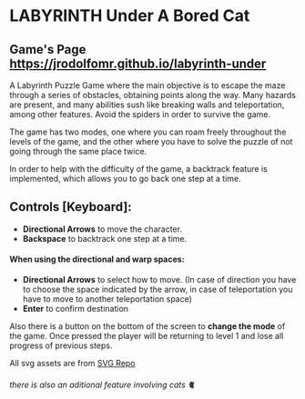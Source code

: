 # LABYRINTH  Under A Bored Cat

## Game's Page https://jrodolfomr.github.io/labyrinth-under  

A Labyrinth Puzzle Game where the main objective is to escape the maze through a series of obstacles, obtaining points along the way. Many hazards are present, and many abilities sush like breaking walls and teleportation, among other features. Avoid the spiders in order to survive the game.

The game has two modes, one where you can roam freely throughout the levels of the game, and the other where you have to solve the puzzle of not going through the same place twice.

In order to help with the difficulty of the game, a backtrack feature is implemented, which allows you to go back one step at a time.



## Controls [Keyboard]:

- **Directional Arrows** to move the character.
- **Backspace** to backtrack one step at a time.

#### When using the directional and warp spaces:
- **Directional Arrows** to select how to move. (In case of direction you have to choose the space indicated by the arrow, in case of teleportation you have to move to another teleportation space)
- **Enter** to confirm destination

Also there is a button on the bottom of the screen to **change the mode** of the game. Once pressed the player will be returning to level 1 and lose all progress of previous steps.


All svg assets are from [SVG Repo](https://www.svgrepo.com/)


###### there is also an aditional feature involving cats 🐈